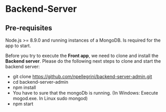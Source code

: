 # Backend-Server

## Pre-requisites

Node.js >= 8.9.0 and running instances of a MongoDB. Is required for the app to start. 

Before you try to execute the **Front app**, we need to clone and install the **Backend server**. Please do the following next steps to clone and start the backend server:

- git clone https://github.com/npellegrini/backend-server-admin.git
- cd backend-server-admin
- npm install
- You have to sure that the mongoDb is running. (In Windows: Execute mogod.exe. In Linux sudo mongod)
- npm start
